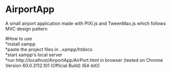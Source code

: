 # AirportApp
A small airport application made with PIXI.js and TweenMax.js which follows MVC design pattern

#How to use \
*install xampp \
*paste the project files in ..xampp/htdocs \
*start xampp's local server \
*run http://localhost/AirportApp/AirPort.html in browser (tested on Chrome Version 60.0.3112.101 (Official Build) (64-bit))
